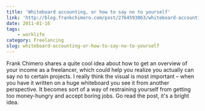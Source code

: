 ```yaml
---
title: 'Whiteboard accounting, or how to say no to yourself'
link: 'http://blog.frankchimero.com/post/2764593863/whiteboard-accounting'
date: 2011-01-16
tags:
    - worklife
category: Freelancing
slug: whiteboard-accounting-or-how-to-say-no-to-yourself
---
```


Frank Chimero shares a quite cool idea about how to get an overview of your income as a freelancer,
which could help you realize you actually can say no to certain projects. I really think the visual
is most important – when you have it written on a huge whiteboard you see it from another
perspective. It becomes sort of a way of restraining yourself from getting too money-hungry and
accept boring jobs. Go read the post, it's a bright idea.
